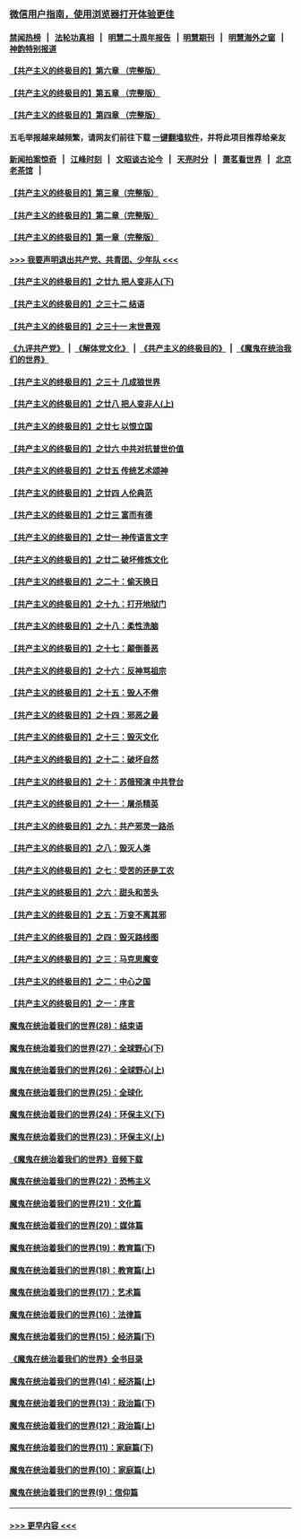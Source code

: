 ### [微信用户指南，使用浏览器打开体验更佳](https://github.com/gfw-breaker/banned-news1/blob/master/indexes/wechat-guide.md?t=0)
#### [禁闻热榜](热点新闻.md?t=0)  &nbsp;&nbsp;|&nbsp;&nbsp; [法轮功真相](https://github.com/gfw-breaker/truth/blob/master/README.md?t=0) &nbsp;&nbsp;|&nbsp;&nbsp; [明慧二十周年报告](https://github.com/gfw-breaker/mh-reports/blob/master/README.md?t=0) &nbsp;&nbsp;|&nbsp;&nbsp;[明慧期刊](https://github.com/gfw-breaker/mh-qikan) &nbsp;&nbsp;|&nbsp;&nbsp; [明慧海外之窗](https://github.com/gfw-breaker/mh-news/blob/master/README.md?t=0) &nbsp;&nbsp;|&nbsp;&nbsp; [神韵特别报道](https://github.com/gfw-breaker/mh-news/blob/master/shenyun.md?t=0)
#### [【共产主义的终极目的】第六章 （完整版）](../pages/nsc422/n11428913.md?t=02171456) 
#### [【共产主义的终极目的】第五章 （完整版）](../pages/nsc422/n11428912.md?t=02171456) 
#### [【共产主义的终极目的】第四章 （完整版）](../pages/nsc422/n11428907.md?t=02171456) 
#### 五毛举报越来越频繁，请网友们前往下载 [一键翻墙软件](https://github.com/gfw-breaker/ssr-accounts)，并将此项目推荐给亲友
#### [新闻拍案惊奇](https://github.com/gfw-breaker/banned-news1/blob/master/pages/link4.md) &nbsp;&nbsp;|&nbsp;&nbsp; [江峰时刻](https://github.com/gfw-breaker/banned-news1/blob/master/pages/link4.md) &nbsp;&nbsp;|&nbsp;&nbsp; [文昭谈古论今](https://github.com/gfw-breaker/banned-news1/blob/master/pages/link4.md) &nbsp;&nbsp;|&nbsp;&nbsp; [天亮时分](https://github.com/gfw-breaker/banned-news1/blob/master/pages/link4.md) &nbsp;&nbsp;|&nbsp;&nbsp; [萧茗看世界](https://github.com/gfw-breaker/banned-news1/blob/master/pages/link4.md) &nbsp;&nbsp;|&nbsp;&nbsp; [北京老茶馆](https://github.com/gfw-breaker/banned-news1/blob/master/pages/link4.md) &nbsp;&nbsp;|&nbsp;&nbsp; 
#### [【共产主义的终极目的】第三章（完整版）](../pages/nsc422/n11428848.md?t=02171456) 
#### [【共产主义的终极目的】第二章（完整版）](../pages/nsc422/n11428831.md?t=02171456) 
#### [【共产主义的终极目的】第一章（完整版）](../pages/nsc422/n11417651.md?t=02171456) 
#### [>>> 我要声明退出共产党、共青团、少年队 <<<](https://github.com/begood0513/goodnews/blob/master/quit/letter.md) 
#### [【共产主义的终极目的】之廿九 把人变非人(下)](../pages/nsc422/n11344140.md?t=02171456) 
#### [【共产主义的终极目的】之三十二 结语](../pages/nsc422/n11360535.md?t=02171456) 
#### [【共产主义的终极目的】之三十一 末世景观](../pages/nsc422/n11351129.md?t=02171456) 
#### [《九评共产党》](https://github.com/begood0513/9ping.md/blob/master/README.md) &nbsp;|&nbsp; [《解体党文化》](../../../../jtdwh.md/blob/master/README.md)  &nbsp;|&nbsp; [《共产主义的终极目的》](../../../../gczydzjmd.md/blob/master/README.md) &nbsp;|&nbsp; [《魔鬼在统治我们的世界》](../../../../mgztzwmdsj.md/blob/master/README.md) 
#### [【共产主义的终极目的】之三十 几成狼世界](../pages/nsc422/n11348280.md?t=02171456) 
#### [【共产主义的终极目的】之廿八 把人变非人(上)](../pages/nsc422/n11340492.md?t=02171456) 
#### [【共产主义的终极目的】之廿七 以恨立国](../pages/nsc422/n11336944.md?t=02171456) 
#### [【共产主义的终极目的】之廿六 中共对抗普世价值](../pages/nsc422/n11324785.md?t=02171456) 
#### [【共产主义的终极目的】之廿五 传统艺术颂神](../pages/nsc422/n11296396.md?t=02171456) 
#### [【共产主义的终极目的】之廿四 人伦典范](../pages/nsc422/n11296397.md?t=02171456) 
#### [【共产主义的终极目的】之廿三 富而有德](../pages/nsc422/n11283598.md?t=02171456) 
#### [【共产主义的终极目的】之廿一 神传语言文字](../pages/nsc422/n11263265.md?t=02171456) 
#### [【共产主义的终极目的】之廿二 破坏修炼文化](../pages/nsc422/n11245728.md?t=02171456) 
#### [【共产主义的终极目的】之二十：偷天换日](../pages/nsc422/n11238846.md?t=02171456) 
#### [【共产主义的终极目的】之十九：打开地狱门](../pages/nsc422/n11206376.md?t=02171456) 
#### [【共产主义的终极目的】之十八：柔性洗脑](../pages/nsc422/n11199994.md?t=02171456) 
#### [【共产主义的终极目的】之十七：颠倒善恶](../pages/nsc422/n11179782.md?t=02171456) 
#### [【共产主义的终极目的】之十六：反神骂祖宗](../pages/nsc422/n11166798.md?t=02171456) 
#### [【共产主义的终极目的】之十五：毁人不倦](../pages/nsc422/n11166792.md?t=02171456) 
#### [【共产主义的终极目的】之十四：邪恶之最](../pages/nsc422/n11150249.md?t=02171456) 
#### [【共产主义的终极目的】之十三：毁灭文化](../pages/nsc422/n11135227.md?t=02171456) 
#### [【共产主义的终极目的】之十二：破坏自然](../pages/nsc422/n11135214.md?t=02171456) 
#### [【共产主义的终极目的】之十：苏俄预演 中共登台](../pages/nsc422/n11118424.md?t=02171456) 
#### [【共产主义的终极目的】之十一：屠杀精英](../pages/nsc422/n11118442.md?t=02171456) 
#### [【共产主义的终极目的】之九：共产邪灵一路杀](../pages/nsc422/n11114139.md?t=02171456) 
#### [【共产主义的终极目的】之八：毁灭人类](../pages/nsc422/n11108503.md?t=02171456) 
#### [【共产主义的终极目的】之七：受苦的还是工农](../pages/nsc422/n11101809.md?t=02171456) 
#### [【共产主义的终极目的】之六：甜头和苦头](../pages/nsc422/n11096971.md?t=02171456) 
#### [【共产主义的终极目的】之五：万变不离其邪](../pages/nsc422/n11091285.md?t=02171456) 
#### [【共产主义的终极目的】之四：毁灭路线图](../pages/nsc422/n11086284.md?t=02171456) 
#### [【共产主义的终极目的】之三：马克思魔变](../pages/nsc422/n11061941.md?t=02171456) 
#### [【共产主义的终极目的】之二：中心之国](../pages/nsc422/n11047728.md?t=02171456) 
#### [【共产主义的终极目的】之一：序言](../pages/nsc422/n11086077.md?t=02171456) 
#### [魔鬼在统治着我们的世界(28)：结束语](../pages/nsc422/n10936246.md?t=02171456) 
#### [魔鬼在统治着我们的世界(27)：全球野心(下)](../pages/nsc422/n10928319.md?t=02171456) 
#### [魔鬼在统治着我们的世界(26)：全球野心(上)](../pages/nsc422/n10900318.md?t=02171456) 
#### [魔鬼在统治着我们的世界(25)：全球化](../pages/nsc422/n10788205.md?t=02171456) 
#### [魔鬼在统治着我们的世界(24)：环保主义(下)](../pages/nsc422/n10695307.md?t=02171456) 
#### [魔鬼在统治着我们的世界(23)：环保主义(上)](../pages/nsc422/n10688613.md?t=02171456) 
#### [《魔鬼在统治着我们的世界》音频下载](../pages/nsc422/n10635553.md?t=02171456) 
#### [魔鬼在统治着我们的世界(22)：恐怖主义](../pages/nsc422/n10614727.md?t=02171456) 
#### [魔鬼在统治着我们的世界(21)：文化篇](../pages/nsc422/n10597706.md?t=02171456) 
#### [魔鬼在统治着我们的世界(20)：媒体篇](../pages/nsc422/n10586579.md?t=02171456) 
#### [魔鬼在统治着我们的世界(19)：教育篇(下)](../pages/nsc422/n10564808.md?t=02171456) 
#### [魔鬼在统治着我们的世界(18)：教育篇(上)](../pages/nsc422/n10526970.md?t=02171456) 
#### [魔鬼在统治着我们的世界(17)：艺术篇](../pages/nsc422/n10499093.md?t=02171456) 
#### [魔鬼在统治着我们的世界(16)：法律篇](../pages/nsc422/n10485969.md?t=02171456) 
#### [魔鬼在统治着我们的世界(15)：经济篇(下)](../pages/nsc422/n10469975.md?t=02171456) 
#### [《魔鬼在统治着我们的世界》全书目录](../pages/nsc422/n10464261.md?t=02171456) 
#### [魔鬼在统治着我们的世界(14)：经济篇(上)](../pages/nsc422/n10457370.md?t=02171456) 
#### [魔鬼在统治着我们的世界(13)：政治篇(下)](../pages/nsc422/n10448270.md?t=02171456) 
#### [魔鬼在统治着我们的世界(12)：政治篇(上)](../pages/nsc422/n10444576.md?t=02171456) 
#### [魔鬼在统治着我们的世界(11)：家庭篇(下)](../pages/nsc422/n10440961.md?t=02171456) 
#### [魔鬼在统治着我们的世界(10)：家庭篇(上)](../pages/nsc422/n10435448.md?t=02171456) 
#### [魔鬼在统治着我们的世界(9)：信仰篇](../pages/nsc422/n10432159.md?t=02171456) 

----
#### [ >>> 更早内容 <<< ](../indexes/nsc422-earlier.md)
